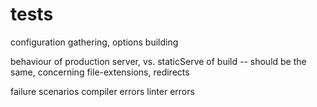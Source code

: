 # tests

configuration gathering, options building

behaviour of production server, vs. staticServe of build -- should be the same, concerning file-extensions, redirects

failure scenarios
  compiler errors
  linter errors
